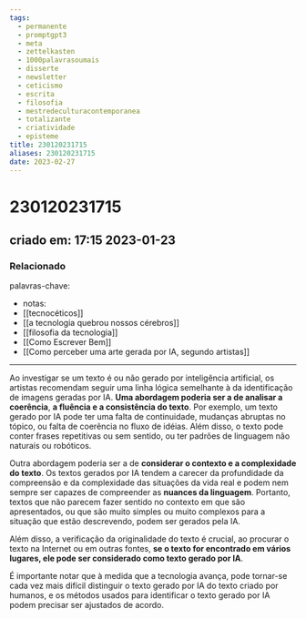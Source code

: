 ```yaml
---
tags:
  - permanente
  - promptgpt3
  - meta
  - zettelkasten
  - 1000palavrasoumais
  - disserte
  - newsletter
  - ceticismo
  - escrita
  - filosofia
  - mestredeculturacontemporanea
  - totalizante
  - criatividade
  - episteme
title: 230120231715
aliases: 230120231715
date: 2023-02-27
---
```

# 230120231715
## criado em: 17:15 2023-01-23

### Relacionado
palavras-chave: 
- notas: 
- [[tecnocéticos]]
- [[a tecnologia quebrou nossos cérebros]]
- [[filosofia da tecnologia]]
- [[Como Escrever Bem]]
- [[Como perceber uma arte gerada por IA, segundo artistas]]
---

Ao investigar se um texto é ou não gerado por inteligência artificial, os artistas recomendam seguir uma linha lógica semelhante à da identificação de imagens geradas por IA. **Uma abordagem poderia ser a de analisar a coerência**, **a fluência e a consistência do texto**. Por exemplo, um texto gerado por IA pode ter uma falta de continuidade, mudanças abruptas no tópico, ou falta de coerência no fluxo de idéias. Além disso, o texto pode conter frases repetitivas ou sem sentido, ou ter padrões de linguagem não naturais ou robóticos.

Outra abordagem poderia ser a de **considerar o contexto e a complexidade do texto**. Os textos gerados por IA tendem a carecer da profundidade da compreensão e da complexidade das situações da vida real e podem nem sempre ser capazes de compreender as **nuances da linguagem**. Portanto, textos que não parecem fazer sentido no contexto em que são apresentados, ou que são muito simples ou muito complexos para a situação que estão descrevendo, podem ser gerados pela IA.

Além disso, a verificação da originalidade do texto é crucial, ao procurar o texto na Internet ou em outras fontes, **se o texto for encontrado em vários lugares, ele pode ser considerado como texto gerado por IA**.

É importante notar que à medida que a tecnologia avança, pode tornar-se cada vez mais difícil distinguir o texto gerado por IA do texto criado por humanos, e os métodos usados para identificar o texto gerado por IA podem precisar ser ajustados de acordo.